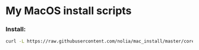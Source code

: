 # My MacOS install scripts

### Install:
```bash
curl -L https://raw.githubusercontent.com/nolia/mac_install/master/core_install.sh > install.sh && sudo install.sh
```